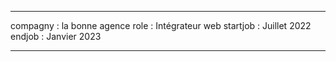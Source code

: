 ---

compagny : la bonne agence
role : Intégrateur web
startjob : Juillet 2022
endjob : Janvier 2023

---